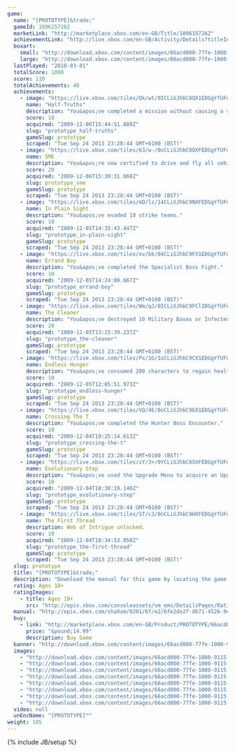 ```yaml
---
game: 
  name: "[PROTOTYPE]&trade;"
  gameId: 1096157262
  marketLink: "http://marketplace.xbox.com/en-GB/Title/1096157262"
  achievementLink: "http://live.xbox.com/en-GB/Activity/Details?titleId=1096157262"
  boxart: 
    small: "http://download.xbox.com/content/images/66acd000-77fe-1000-9115-d8024156084e/2057/boxartsm.jpg"
    large: "http://download.xbox.com/content/images/66acd000-77fe-1000-9115-d8024156084e/2057/boxartlg.jpg"
  lastPlayed: "2010-03-01"
  totalScore: 1000
  score: 110
  totalAchievements: 40
  achievements: 
    - image: "https://live.xbox.com/tiles/Qk/wt/0ICLiGJhbC8QX1EDGgYfUFdlL2FjaC8wLzJlZWQAAAAA5+fn-wJMXA==.jpg"
      name: "Half-Truths"
      description: "You&apos;ve completed a mission without causing a single Military Alert."
      score: 10
      acquired: "2009-12-06T15:44:51.880Z"
      slug: "prototype_half-truths"
      gameSlug: prototype
      scraped: "Tue Sep 24 2013 23:28:44 GMT+0100 (BST)"
    - image: "https://live.xbox.com/tiles/63/w-/0oCLiGJhbC8QXFEDGgYfUFdlL2FjaC8wLzJlZmQAAAAA5+fn-RB89Q==.jpg"
      name: SME
      description: "You&apos;re now certified to drive and fly all vehicles."
      score: 20
      acquired: "2009-12-06T15:39:31.060Z"
      slug: prototype_sme
      gameSlug: prototype
      scraped: "Tue Sep 24 2013 23:28:44 GMT+0100 (BST)"
    - image: "https://live.xbox.com/tiles/mD/lz/14CLiGJhbC9NXFEDGgYfUFdlL2FjaC8wLzJlZjkAAAAA5+fn+Fw5hg==.jpg"
      name: In Plain Sight
      description: "You&apos;ve evaded 10 strike teams."
      score: 10
      acquired: "2009-12-05T14:35:43.447Z"
      slug: "prototype_in-plain-sight"
      gameSlug: prototype
      scraped: "Tue Sep 24 2013 23:28:44 GMT+0100 (BST)"
    - image: "https://live.xbox.com/tiles/xv/bk/04CLiGJhbC9FX1EDGgYfUFdlL2FjaC8wLzJlZTEAAAAA5+fn-Mv22A==.jpg"
      name: Errand Boy
      description: "You&apos;ve completed the Specialist Boss Fight."
      score: 10
      acquired: "2009-12-05T14:24:00.667Z"
      slug: "prototype_errand-boy"
      gameSlug: prototype
      scraped: "Tue Sep 24 2013 23:28:44 GMT+0100 (BST)"
    - image: "https://live.xbox.com/tiles/Wm/qJ/0ICLiGJhbC9FClIDGgYfUFdlL2FjaC8wLzJmMDEAAAAA5+fn-6ZqRA==.jpg"
      name: The Cleaner
      description: "You&apos;ve destroyed 10 Military Bases or Infected Hives in New York City."
      score: 20
      acquired: "2009-12-05T13:15:39.237Z"
      slug: "prototype_the-cleaner"
      gameSlug: prototype
      scraped: "Tue Sep 24 2013 23:28:44 GMT+0100 (BST)"
    - image: "https://live.xbox.com/tiles/Px/1G/1oCLiGJhbC9CX1EDGgYfUFdlL2FjaC8wLzJlZTYAAAAA5+fn+WkdIQ==.jpg"
      name: Endless Hunger
      description: "You&apos;ve consumed 200 characters to regain health."
      score: 10
      acquired: "2009-12-05T12:05:51.973Z"
      slug: "prototype_endless-hunger"
      gameSlug: prototype
      scraped: "Tue Sep 24 2013 23:28:44 GMT+0100 (BST)"
    - image: "https://live.xbox.com/tiles/VQ/4E/0oCLiGJhbC9EX1EDGgYfUFdlL2FjaC8wLzJlZTAAAAAA5+fn-SsOSw==.jpg"
      name: Crossing The T
      description: "You&apos;ve completed the Hunter Boss Encounter."
      score: 10
      acquired: "2009-12-04T19:25:14.613Z"
      slug: "prototype_crossing-the-t"
      gameSlug: prototype
      scraped: "Tue Sep 24 2013 23:28:44 GMT+0100 (BST)"
    - image: "https://live.xbox.com/tiles/zY/3+/0YCLiGJhbC8SXFEDGgYfUFdlL2FjaC8wLzJlZmYAAAAA5+fn-tGN0w==.jpg"
      name: Evolutionary Step
      description: "You&apos;ve used the Upgrade Menu to acquire an Upgrade."
      score: 10
      acquired: "2009-12-04T18:38:19.140Z"
      slug: "prototype_evolutionary-step"
      gameSlug: prototype
      scraped: "Tue Sep 24 2013 23:28:44 GMT+0100 (BST)"
    - image: "https://live.xbox.com/tiles/ST/c3/0oCLiGJhbC9HXFEDGgYfUFdlL2FjaC8wLzJlZjMAAAAA5+fn-Rg3Vw==.jpg"
      name: The First Thread
      description: Web of Intrigue unlocked.
      score: 10
      acquired: "2009-12-04T18:34:53.050Z"
      slug: "prototype_the-first-thread"
      gameSlug: prototype
      scraped: "Tue Sep 24 2013 23:28:44 GMT+0100 (BST)"
  slug: prototype
  title: "[PROTOTYPE]&trade;"
  description: "Download the manual for this game by locating the game on http://marketplace.xbox.com and selecting &ldquo;See Game Manual&quot;.   New York 2009. You are the PROTOTYPE. Armed with amazing shapeshifting abilities, hunt your way to the heart of the conspiracy which created you, and make those responsible pay."
  rating: Ages 18+
  ratingImages: 
    - title: Ages 18+
      src: "http://epix.xbox.com/consoleassets/vm_ems/DetailsPages/RatingSystemID/14/default/Values/14005.png"
  manual: "http://epix.xbox.com/shaXam/0201/6f/e2/6fe2de2f-d671-4526-9e43-9a62ddb1d7ea.PDF?v=1#prototype-EN.PDF"
  buy: 
    - link: "http://marketplace.xbox.com/en-GB/Product/PROTOTYPE/66acd000-77fe-1000-9115-d8024156084e?purchase=1&amp;DownloadType=Game"
      price: "&pound;14.99"
      description: Buy Game
  banner: "http://download.xbox.com/content/images/66acd000-77fe-1000-9115-d8024156084e/1033/banner.png"
  images: 
    - "http://download.xbox.com/content/images/66acd000-77fe-1000-9115-d8024156084e/1033/screenlg1.jpg"
    - "http://download.xbox.com/content/images/66acd000-77fe-1000-9115-d8024156084e/1033/screenlg2.jpg"
    - "http://download.xbox.com/content/images/66acd000-77fe-1000-9115-d8024156084e/1033/screenlg3.jpg"
    - "http://download.xbox.com/content/images/66acd000-77fe-1000-9115-d8024156084e/1033/screenlg4.jpg"
    - "http://download.xbox.com/content/images/66acd000-77fe-1000-9115-d8024156084e/1033/screenlg5.jpg"
    - "http://download.xbox.com/content/images/66acd000-77fe-1000-9115-d8024156084e/1033/screenlg6.jpg"
    - "http://download.xbox.com/content/images/66acd000-77fe-1000-9115-d8024156084e/1033/screenlg7.jpg"
    - "http://download.xbox.com/content/images/66acd000-77fe-1000-9115-d8024156084e/1033/screenlg8.jpg"
  video: null
  unEncName: "[PROTOTYPE]™"
weight: 105
---
```

{% include JB/setup %}